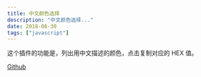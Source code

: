```yaml
---
title: 中文颜色选择
description: "中文颜色选择..."
date: 2018-06-30
tags: ["javascript"]
---
```


这个插件的功能是，列出用中文描述的颜色，点击复制对应的 HEX 值。

[Github](https://github.com/zhictory/color)

<link rel="stylesheet" href="{{ "/assets/css/color-plugin.css" | prepend: site.baseurl }}">

<ul class="color" id="j_color"></ul>

<script src="{{ '/assets/js/color.js' | prepend: site.baseurl }}"></script>
<script src="{{ '/assets/js/color-plugin.js' | prepend: site.baseurl }}"></script>